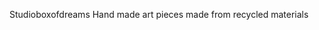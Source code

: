 Studioboxofdreams
Hand made art pieces made from recycled materials

<!---
studioboxofdreams/studioboxofdreams is a ✨ special ✨ repository because its `README.md` (this file) appears on your GitHub profile.
You can click the Preview link to take a look at your changes.
--->
